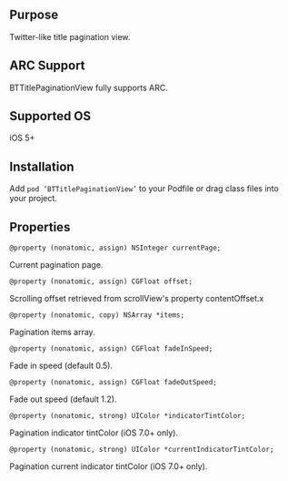 ## Purpose
Twitter-like title pagination view.


## ARC Support
BTTitlePaginationView fully supports ARC.


## Supported OS
iOS 5+


## Installation
Add `pod ‘BTTitlePaginationView’` to your Podfile or drag class files into your project.



## Properties
	@property (nonatomic, assign) NSInteger currentPage;

Current pagination page.

	@property (nonatomic, assign) CGFloat offset;

Scrolling offset retrieved from scrollView's property contentOffset.x

	@property (nonatomic, copy) NSArray *items;

Pagination items array.

	@property (nonatomic, assign) CGFloat fadeInSpeed;

Fade in speed (default 0.5).

	@property (nonatomic, assign) CGFloat fadeOutSpeed;

Fade out speed (default 1.2).

	@property (nonatomic, strong) UIColor *indicatorTintColor;

Pagination indicator tintColor (iOS 7.0+ only).

	@property (nonatomic, strong) UIColor *currentIndicatorTintColor;

Pagination current indicator tintColor (iOS 7.0+ only).